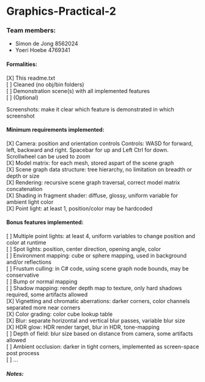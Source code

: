 # Graphics-Practical-2

### Team members:  
- Simon de Jong 8562024  
- Yoeri Hoebe 4769341 

#### Formalities:   
[X]  This readme.txt   
[ \]  Cleaned (no obj/bin folders)   
[ \]  Demonstration scene(s) with all implemented features  
[ \] (Optional)   
  
Screenshots: make it clear which feature is demonstrated in which screenshot  
  
#### Minimum requirements implemented:  
[X] Camera: position and orientation controls Controls: WASD for forward, left, backward and right. Spacebar for up and Left Ctrl for down. Scrollwheel can be used to zoom   
[X] Model matrix: for each mesh, stored aspart of the scene graph   
[X] Scene graph data structure: tree hierarchy, no limitation on breadth or depth or size  
[X] Rendering: recursive scene graph traversal, correct model matrix concatenation   
[X] Shading in fragment shader: diffuse, glossy, uniform variable for ambient light color  
[X] Point light: at least 1, position/color may be hardcoded  

#### Bonus features implemented:  
[ \] Multiple point lights: at least 4, uniform variables to change position and color at runtime   
[ \] Spot lights: position, center direction, opening angle, color   
[ \] Environment mapping: cube or sphere mapping, used in background and/or reflections   
[ \] Frustum culling: in C# code, using scene graph node bounds, may be conservative   
[ \] Bump or normal mapping   
[ \] Shadow mapping: render depth map to texture, only hard shadows required, some artifacts allowed   
[X] Vignetting and chromatic aberrations: darker corners, color channels separated more near corners   
[X] Color grading: color cube lookup table   
[X] Blur: separate horizontal and vertical blur passes, variable blur size   
[X] HDR glow: HDR render target, blur in HDR, tone-mapping   
[ \] Depth of field: blur size based on distance from camera, some artifacts allowed   
[ \] Ambient occlusion: darker in tight corners, implemented as screen-space post process   
[ \] \...  

##### Notes:  
